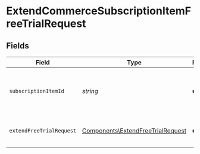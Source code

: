 # ExtendCommerceSubscriptionItemFreeTrialRequest


## Fields

| Field                                                                                  | Type                                                                                   | Required                                                                               | Description                                                                            |
| -------------------------------------------------------------------------------------- | -------------------------------------------------------------------------------------- | -------------------------------------------------------------------------------------- | -------------------------------------------------------------------------------------- |
| `subscriptionItemId`                                                                   | *string*                                                                               | :heavy_check_mark:                                                                     | The ID of the subscription item to extend the free trial for                           |
| `extendFreeTrialRequest`                                                               | [Components\ExtendFreeTrialRequest](../../Models/Components/ExtendFreeTrialRequest.md) | :heavy_check_mark:                                                                     | Parameters for extending the free trial                                                |